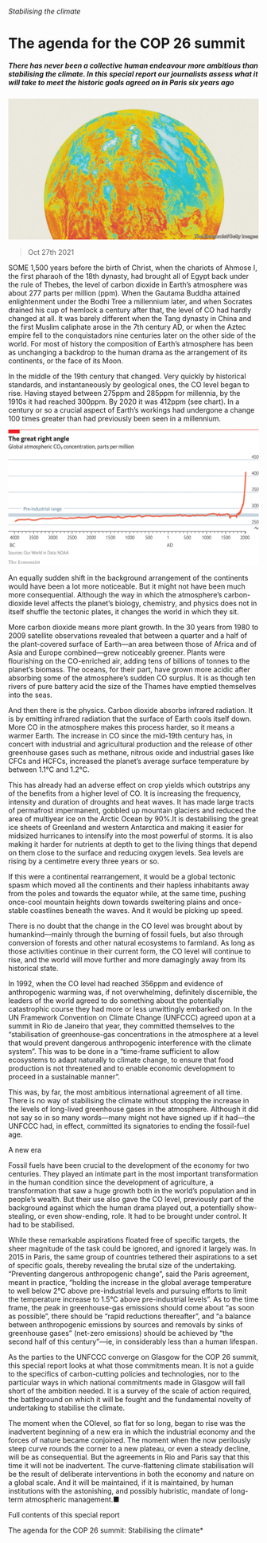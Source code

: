 ###### Stabilising the climate

# The agenda for the COP 26 summit 

##### There has never been a collective human endeavour more ambitious than stabilising the climate. In this special report our journalists assess what it will take to meet the historic goals agreed on in Paris six years ago 

![image](images/20211030_SRD001_0.jpg) 

> Oct 27th 2021 

SOME 1,500 years before the birth of Christ, when the chariots of Ahmose I, the first pharaoh of the 18th dynasty, had brought all of Egypt back under the rule of Thebes, the level of carbon dioxide in Earth’s atmosphere was about 277 parts per million (ppm). When the Gautama Buddha attained enlightenment under the Bodhi Tree a millennium later, and when Socrates drained his cup of hemlock a century after that, the level of CO had hardly changed at all. It was barely different when the Tang dynasty in China and the first Muslim caliphate arose in the 7th century AD, or when the Aztec empire fell to the conquistadors nine centuries later on the other side of the world. For most of history the composition of Earth’s atmosphere has been as unchanging a backdrop to the human drama as the arrangement of its continents, or the face of its Moon.

In the middle of the 19th century that changed. Very quickly by historical standards, and instantaneously by geological ones, the CO level began to rise. Having stayed between 275ppm and 285ppm for millennia, by the 1910s it had reached 300ppm. By 2020 it was 412ppm (see chart). In a century or so a crucial aspect of Earth’s workings had undergone a change 100 times greater than had previously been seen in a millennium.

![image](images/20211030_SRC607.png) 


An equally sudden shift in the background arrangement of the continents would have been a lot more noticeable. But it might not have been much more consequential. Although the way in which the atmosphere’s carbon-dioxide level affects the planet’s biology, chemistry, and physics does not in itself shuffle the tectonic plates, it changes the world in which they sit.


More carbon dioxide means more plant growth. In the 30 years from 1980 to 2009 satellite observations revealed that between a quarter and a half of the plant-covered surface of Earth—an area between those of Africa and of Asia and Europe combined—grew noticeably greener. Plants were flourishing on the CO-enriched air, adding tens of billions of tonnes to the planet’s biomass. The oceans, for their part, have grown more acidic after absorbing some of the atmosphere’s sudden CO surplus. It is as though ten rivers of pure battery acid the size of the Thames have emptied themselves into the seas.

And then there is the physics. Carbon dioxide absorbs infrared radiation. It is by emitting infrared radiation that the surface of Earth cools itself down. More CO in the atmosphere makes this process harder, so it means a warmer Earth. The increase in CO since the mid-19th century has, in concert with industrial and agricultural production and the release of other greenhouse gases such as methane, nitrous oxide and industrial gases like CFCs and HCFCs, increased the planet’s average surface temperature by between 1.1°C and 1.2°C.

This has already had an adverse effect on crop yields which outstrips any of the benefits from a higher level of CO. It is increasing the frequency, intensity and duration of droughts and heat waves. It has made large tracts of permafrost impermanent, gobbled up mountain glaciers and reduced the area of multiyear ice on the Arctic Ocean by 90%.It is destabilising the great ice sheets of Greenland and western Antarctica and making it easier for midsized hurricanes to intensify into the most powerful of storms. It is also making it harder for nutrients at depth to get to the living things that depend on them close to the surface and reducing oxygen levels. Sea levels are rising by a centimetre every three years or so.

If this were a continental rearrangement, it would be a global tectonic spasm which moved all the continents and their hapless inhabitants away from the poles and towards the equator while, at the same time, pushing once-cool mountain heights down towards sweltering plains and once-stable coastlines beneath the waves. And it would be picking up speed.

There is no doubt that the change in the CO level was brought about by humankind—mainly through the burning of fossil fuels, but also through conversion of forests and other natural ecosystems to farmland. As long as those activities continue in their current form, the CO level will continue to rise, and the world will move further and more damagingly away from its historical state.

In 1992, when the CO level had reached 356ppm and evidence of anthropogenic warming was, if not overwhelming, definitely discernible, the leaders of the world agreed to do something about the potentially catastrophic course they had more or less unwittingly embarked on. In the UN Framework Convention on Climate Change (UNFCCC) agreed upon at a summit in Rio de Janeiro that year, they committed themselves to the “stabilisation of greenhouse-gas concentrations in the atmosphere at a level that would prevent dangerous anthropogenic interference with the climate system”. This was to be done in a “time-frame sufficient to allow ecosystems to adapt naturally to climate change, to ensure that food production is not threatened and to enable economic development to proceed in a sustainable manner”.

This was, by far, the most ambitious international agreement of all time. There is no way of stabilising the climate without stopping the increase in the levels of long-lived greenhouse gases in the atmosphere. Although it did not say so in so many words—many might not have signed up if it had—the UNFCCC had, in effect, committed its signatories to ending the fossil-fuel age.

A new era

Fossil fuels have been crucial to the development of the economy for two centuries. They played an intimate part in the most important transformation in the human condition since the development of agriculture, a transformation that saw a huge growth both in the world’s population and in people’s wealth. But their use also gave the CO level, previously part of the background against which the human drama played out, a potentially show-stealing, or even show-ending, role. It had to be brought under control. It had to be stabilised.

While these remarkable aspirations floated free of specific targets, the sheer magnitude of the task could be ignored, and ignored it largely was. In 2015 in Paris, the same group of countries tethered their aspirations to a set of specific goals, thereby revealing the brutal size of the undertaking. “Preventing dangerous anthropogenic change”, said the Paris agreement, meant in practice, “holding the increase in the global average temperature to well below 2°C above pre-industrial levels and pursuing efforts to limit the temperature increase to 1.5°C above pre-industrial levels”. As to the time frame, the peak in greenhouse-gas emissions should come about “as soon as possible”, there should be “rapid reductions thereafter”, and “a balance between anthropogenic emissions by sources and removals by sinks of greenhouse gases” (net-zero emissions) should be achieved by “the second half of this century”—ie, in considerably less than a human lifespan.

As the parties to the UNFCCC converge on Glasgow for the COP 26 summit, this special report looks at what those commitments mean. It is not a guide to the specifics of carbon-cutting policies and technologies, nor to the particular ways in which national commitments made in Glasgow will fall short of the ambition needed. It is a survey of the scale of action required, the battleground on which it will be fought and the fundamental novelty of undertaking to stabilise the climate.

The moment when the COlevel, so flat for so long, began to rise was the inadvertent beginning of a new era in which the industrial economy and the forces of nature became conjoined. The moment when the now perilously steep curve rounds the corner to a new plateau, or even a steady decline, will be as consequential. But the agreements in Rio and Paris say that this time it will not be inadvertent. The curve-flattening climate stabilisation will be the result of deliberate interventions in both the economy and nature on a global scale. And it will be maintained, if it is maintained, by human institutions with the astonishing, and possibly hubristic, mandate of long-term atmospheric management.■

Full contents of this special report

The agenda for the COP 26 summit: Stabilising the climate* 






